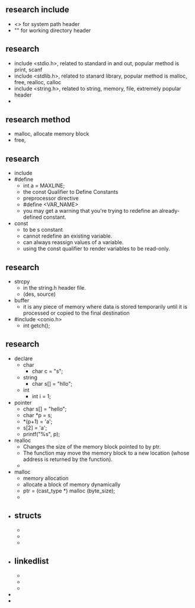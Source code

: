 ## research include
- <> for system path header
- "" for working directory header


## research
- include <stdio.h>, related to standard in and out, popular method is print, scanf
- include <stdlib.h>, related to stanard library, popular method is malloc, free, realloc, calloc
- include <string.h>, related to string, memory, file, extremely popular header
- 

## research method
- malloc, allocate memory block
- free, 


## research 
- include
- #define
    - int a = MAXLINE;
    - the const Qualifier to Define Constants
    - preprocessor directive
    - #define <VAR_NAME> <VALUE>
    - you may get a warning that you're trying to redefine an already-defined constant.
- const
    - to be s constant
    - cannot redefine an existing variable. 
    - can always reassign values of a variable.
    - using the const qualifier to render variables to be read-only.


## research 
- strcpy
    - in the string.h header file.
    - (des, source)
- buffer
    -  it is any piece of memory where data is stored temporarily until it is processed or copied to the final destination
- #include <conio.h>
    - int getch();



## research 
- declare
    - char
        - char c = "s";
    - string
        - char s[] = "hllo";
    - int
        - int i = 1;
- pointer
    - char s[] = "hello";
    - char *p = s;
    - *(p+1) = 'a';
    - s[2] = 'a';
    - printf("%s", p);
- realloc
    - Changes the size of the memory block pointed to by ptr.
    - The function may move the memory block to a new location (whose address is returned by the function).
    - 
- malloc
    - memory allocation
    - allocate a block of memory dynamically
    - ptr = (cast_type *) malloc (byte_size);
    - 
- structs
    - 
    - 
    - 
    - 
- linkedlist
    - 
    - 
    - 
    - 
- 
- 

